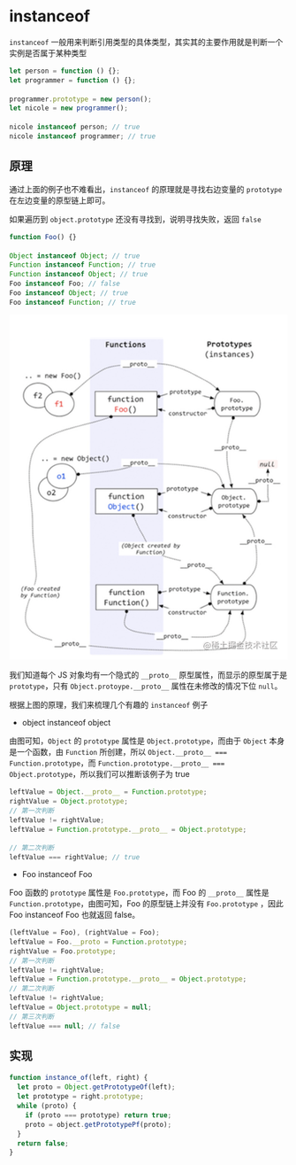 # instanceof

`instanceof` 一般用来判断引用类型的具体类型，其实其的主要作用就是判断一个实例是否属于某种类型

```javascript
let person = function () {};
let programmer = function () {};

programmer.prototype = new person();
let nicole = new programmer();

nicole instanceof person; // true
nicole instanceof programmer; // true
```

## 原理

通过上面的例子也不难看出，`instanceof` 的原理就是寻找右边变量的 `prototype` 在左边变量的原型链上即可。

如果遍历到 `object.prototype` 还没有寻找到，说明寻找失败，返回 `false`

```javascript
function Foo() {}

Object instanceof Object; // true
Function instanceof Function; // true
Function instanceof Object; // true
Foo instanceof Foo; // false
Foo instanceof Object; // true
Foo instanceof Function; // true
```

![prototype](./instanceof/prototype.png)

我们知道每个 JS 对象均有一个隐式的 `__proto__` 原型属性，而显示的原型属于是 `prototype`，只有 `Object.protoype.__proto__` 属性在未修改的情况下位 `null`。

根据上图的原理，我们来梳理几个有趣的 `instanceof` 例子

- object instanceof object

由图可知，`Object` 的 `prototype` 属性是 `Object.prototype`，而由于 `Object` 本身是一个函数，由 `Function` 所创建，所以 `Object.__proto__ === Function.prototype`，而 `Function.prototype.__proto__ === Object.prototype`，所以我们可以推断该例子为 true

```javascript
leftValue = Object.__proto__ = Function.prototype;
rightValue = Object.prototype;
// 第一次判断
leftValue != rightValue;
leftValue = Function.prototype.__proto__ = Object.prototype;

// 第二次判断
leftValue === rightValue; // true
```

- Foo instanceof Foo

Foo 函数的 `prototype` 属性是 `Foo.prototype`，而 Foo 的 `__proto__` 属性是 `Function.prototype`，由图可知，Foo 的原型链上并没有 `Foo.prototype` ，因此 Foo instanceof Foo 也就返回 false。

```javascript
(leftValue = Foo), (rightValue = Foo);
leftValue = Foo.__proto = Function.prototype;
rightValue = Foo.prototype;
// 第一次判断
leftValue != rightValue;
leftValue = Function.prototype.__proto__ = Object.prototype;
// 第二次判断
leftValue != rightValue;
leftValue = Object.prototype = null;
// 第三次判断
leftValue === null; // false
```

## 实现

```javascript
function instance_of(left, right) {
  let proto = Object.getPrototypeOf(left);
  let prototype = right.prototype;
  while (proto) {
    if (proto === prototype) return true;
    proto = object.getPrototypePf(proto);
  }
  return false;
}
```
